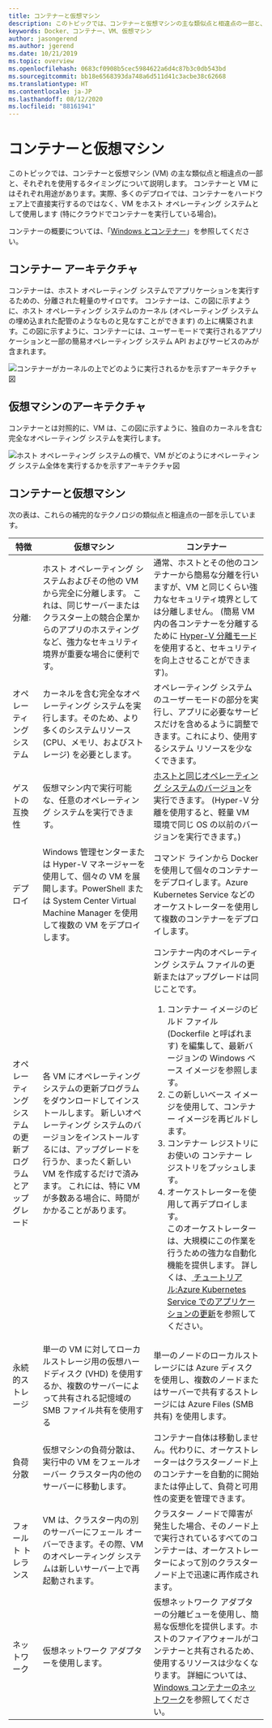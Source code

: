 ```yaml
---
title: コンテナーと仮想マシン
description: このトピックでは、コンテナーと仮想マシンの主な類似点と相違点の一部と、それぞれを使用するタイミングについて説明します。 このトピックでは、コンテナーと仮想マシンの主な類似点と相違点の一部と、それぞれを使用するタイミングについて説明します。 コンテナーと仮想マシンにはそれぞれ用途があります。実際、多くのデプロイでは、コンテナーをハードウェア上で直接実行するのではなく、VM をホスト オペレーティング システムとして使用します (特にクラウドでコンテナーを実行している場合)。
keywords: Docker、コンテナー、VM、仮想マシン
author: jasongerend
ms.author: jgerend
ms.date: 10/21/2019
ms.topic: overview
ms.openlocfilehash: 0683cf0908b5cec5984622a6d4c87b3c0db543bd
ms.sourcegitcommit: bb18e6568393da748a6d511d41c3acbe38c62668
ms.translationtype: HT
ms.contentlocale: ja-JP
ms.lasthandoff: 08/12/2020
ms.locfileid: "88161941"
---
```

# <a name="containers-vs-virtual-machines"></a>コンテナーと仮想マシン

このトピックでは、コンテナーと仮想マシン (VM) の主な類似点と相違点の一部と、それぞれを使用するタイミングについて説明します。 コンテナーと VM にはそれぞれ用途があります。実際、多くのデプロイでは、コンテナーをハードウェア上で直接実行するのではなく、VM をホスト オペレーティング システムとして使用します (特にクラウドでコンテナーを実行している場合)。

コンテナーの概要については、「[Windows とコンテナー](index.md)」を参照してください。

## <a name="container-architecture"></a>コンテナー アーキテクチャ

コンテナーは、ホスト オペレーティング システムでアプリケーションを実行するための、分離された軽量のサイロです。 コンテナーは、この図に示すように、ホスト オペレーティング システムのカーネル (オペレーティング システムの埋め込まれた配管のようなものと見なすことができます) の上に構築されます。この図に示すように、コンテナーには、ユーザーモードで実行されるアプリケーションと一部の簡易オペレーティング システム API およびサービスのみが含まれます。

![コンテナーがカーネルの上でどのように実行されるかを示すアーキテクチャ図](media/container-diagram.svg)

## <a name="virtual-machine-architecture"></a>仮想マシンのアーキテクチャ

コンテナーとは対照的に、VM は、この図に示すように、独自のカーネルを含む完全なオペレーティング システムを実行します。

![ホスト オペレーティング システムの横で、VM がどのようにオペレーティング システム全体を実行するかを示すアーキテクチャ図](media/virtual-machine-diagram.svg)

## <a name="containers-vs-virtual-machines"></a>コンテナーと仮想マシン

次の表は、これらの補完的なテクノロジの類似点と相違点の一部を示しています。

|特徴    | 仮想マシン  | コンテナー  |
| --------------  | ---------------- | ---------- |
| 分離:       | ホスト オペレーティング システムおよびその他の VM から完全に分離します。 これは、同じサーバーまたはクラスター上の競合企業からのアプリのホスティングなど、強力なセキュリティ境界が重要な場合に便利です。 | 通常、ホストとその他のコンテナーから簡易な分離を行いますが、VM と同じくらい強力なセキュリティ境界としては分離しません。 (簡易 VM 内の各コンテナーを分離するために [Hyper-V 分離モード](../manage-containers/hyperv-container.md) を使用すると、セキュリティを向上させることができます)。 |
| オペレーティング システム | カーネルを含む完全なオペレーティング システムを実行します。そのため、より多くのシステムリソース (CPU、メモリ、およびストレージ) を必要とします。 | オペレーティング システムのユーザーモードの部分を実行し、アプリに必要なサービスだけを含めるように調整できます。これにより、使用するシステム リソースを少なくできます。 |
| ゲストの互換性 | 仮想マシン内で実行可能な、任意のオペレーティング システムを実行できます。 | [ホストと同じオペレーティング システムのバージョン](../deploy-containers/version-compatibility.md)を実行できます。 (Hyper-V 分離を使用すると、軽量 VM 環境で同じ OS の以前のバージョンを実行できます。)
| デプロイ     | Windows 管理センターまたは Hyper-V マネージャーを使用して、個々の VM を展開します。PowerShell または System Center Virtual Machine Manager を使用して複数の VM をデプロイします。 | コマンド ラインから Docker を使用して個々のコンテナーをデプロイします。Azure Kubernetes Service などのオーケストレーターを使用して複数のコンテナーをデプロイします。 |
| オペレーティング システムの更新プログラムとアップグレード | 各 VM にオペレーティング システムの更新プログラムをダウンロードしてインストールします。 新しいオペレーティング システムのバージョンをインストールするには、アップグレードを行うか、まったく新しい VM を作成するだけで済みます。 これには、特に VM が多数ある場合に、時間がかかることがあります。 | コンテナー内のオペレーティング システム ファイルの更新またはアップグレードは同じことです。 <br><ol><li>コンテナー イメージのビルド ファイル (Dockerfile と呼ばれます) を編集して、最新バージョンの Windows ベース イメージを参照します。 </li><li>この新しいベース イメージを使用して、コンテナー イメージを再ビルドします。</li><li>コンテナー レジストリにお使いの コンテナー レジストリをプッシュします。</li> <li>オーケストレーターを使用して再デプロイします。<br>このオーケストレーターは、大規模にこの作業を行うための強力な自動化機能を提供します。 詳しくは、[ チュートリアル:Azure Kubernetes Service でのアプリケーションの更新](https://docs.microsoft.com/azure/aks/tutorial-kubernetes-app-update)を参照してください。</li></ol> |
| 永続的ストレージ | 単一の VM に対してローカルストレージ用の仮想ハードディスク (VHD) を使用するか、複数のサーバーによって共有される記憶域の SMB ファイル共有を使用する | 単一のノードのローカルストレージには Azure ディスクを使用し、複数のノードまたはサーバーで共有するストレージには Azure Files (SMB 共有) を使用します。 |
| 負荷分散 | 仮想マシンの負荷分散は、実行中の VM をフェールオーバー クラスター内の他のサーバーに移動します。 | コンテナー自体は移動しません。代わりに、オーケストレーターはクラスターノード上のコンテナーを自動的に開始または停止して、負荷と可用性の変更を管理できます。 |
| フォールト トレランス | VM は、クラスター内の別のサーバーにフェール オーバーできます。その際、VM のオペレーティング システムは新しいサーバー上で再起動されます。  | クラスター ノードで障害が発生した場合、そのノード上で実行されているすべてのコンテナーは、オーケストレーターによって別のクラスターノード上で迅速に再作成されます。 |
| ネットワーク     | 仮想ネットワーク アダプターを使用します。 | 仮想ネットワーク アダプターの分離ビューを使用し、簡易な仮想化を提供します。ホストのファイアウォールがコンテナーと共有されるため、使用するリソースは少なくなります。 詳細については、[Windows コンテナーのネットワーク](../container-networking/architecture.md)を参照してください。 |